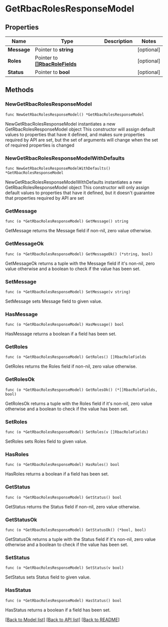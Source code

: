 # GetRbacRolesResponseModel

## Properties

Name | Type | Description | Notes
------------ | ------------- | ------------- | -------------
**Message** | Pointer to **string** |  | [optional] 
**Roles** | Pointer to [**[]RbacRoleFields**](RbacRoleFields.md) |  | [optional] 
**Status** | Pointer to **bool** |  | [optional] 

## Methods

### NewGetRbacRolesResponseModel

`func NewGetRbacRolesResponseModel() *GetRbacRolesResponseModel`

NewGetRbacRolesResponseModel instantiates a new GetRbacRolesResponseModel object
This constructor will assign default values to properties that have it defined,
and makes sure properties required by API are set, but the set of arguments
will change when the set of required properties is changed

### NewGetRbacRolesResponseModelWithDefaults

`func NewGetRbacRolesResponseModelWithDefaults() *GetRbacRolesResponseModel`

NewGetRbacRolesResponseModelWithDefaults instantiates a new GetRbacRolesResponseModel object
This constructor will only assign default values to properties that have it defined,
but it doesn't guarantee that properties required by API are set

### GetMessage

`func (o *GetRbacRolesResponseModel) GetMessage() string`

GetMessage returns the Message field if non-nil, zero value otherwise.

### GetMessageOk

`func (o *GetRbacRolesResponseModel) GetMessageOk() (*string, bool)`

GetMessageOk returns a tuple with the Message field if it's non-nil, zero value otherwise
and a boolean to check if the value has been set.

### SetMessage

`func (o *GetRbacRolesResponseModel) SetMessage(v string)`

SetMessage sets Message field to given value.

### HasMessage

`func (o *GetRbacRolesResponseModel) HasMessage() bool`

HasMessage returns a boolean if a field has been set.

### GetRoles

`func (o *GetRbacRolesResponseModel) GetRoles() []RbacRoleFields`

GetRoles returns the Roles field if non-nil, zero value otherwise.

### GetRolesOk

`func (o *GetRbacRolesResponseModel) GetRolesOk() (*[]RbacRoleFields, bool)`

GetRolesOk returns a tuple with the Roles field if it's non-nil, zero value otherwise
and a boolean to check if the value has been set.

### SetRoles

`func (o *GetRbacRolesResponseModel) SetRoles(v []RbacRoleFields)`

SetRoles sets Roles field to given value.

### HasRoles

`func (o *GetRbacRolesResponseModel) HasRoles() bool`

HasRoles returns a boolean if a field has been set.

### GetStatus

`func (o *GetRbacRolesResponseModel) GetStatus() bool`

GetStatus returns the Status field if non-nil, zero value otherwise.

### GetStatusOk

`func (o *GetRbacRolesResponseModel) GetStatusOk() (*bool, bool)`

GetStatusOk returns a tuple with the Status field if it's non-nil, zero value otherwise
and a boolean to check if the value has been set.

### SetStatus

`func (o *GetRbacRolesResponseModel) SetStatus(v bool)`

SetStatus sets Status field to given value.

### HasStatus

`func (o *GetRbacRolesResponseModel) HasStatus() bool`

HasStatus returns a boolean if a field has been set.


[[Back to Model list]](../README.md#documentation-for-models) [[Back to API list]](../README.md#documentation-for-api-endpoints) [[Back to README]](../README.md)



